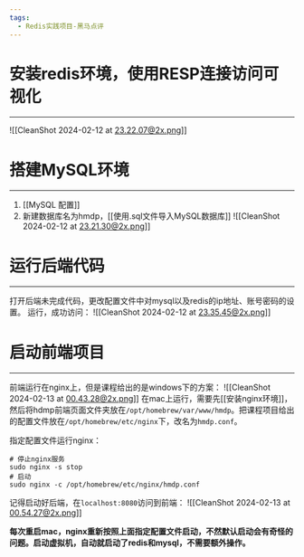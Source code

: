 ```yaml
---
tags:
  - Redis实践项目-黑马点评
---
```

# 安装redis环境，使用RESP连接访问可视化
---
![[CleanShot 2024-02-12 at 23.22.07@2x.png]]
# 搭建MySQL环境
---
1. [[MySQL 配置]]
2. 新建数据库名为hmdp，[[使用.sql文件导入MySQL数据库]] ![[CleanShot 2024-02-12 at 23.21.30@2x.png]]
# 运行后端代码
---
打开后端未完成代码，更改配置文件中对mysql以及redis的ip地址、账号密码的设置。
运行，成功访问：
![[CleanShot 2024-02-12 at 23.35.45@2x.png]]
# 启动前端项目
---
前端运行在nginx上，但是课程给出的是windows下的方案：
![[CleanShot 2024-02-13 at 00.43.28@2x.png]]
在mac上运行，需要先[[安装nginx环境]]，然后将hdmp前端页面文件夹放在`/opt/homebrew/var/www/hmdp`。把课程项目给出的配置文件放在`/opt/homebrew/etc/nginx`下，改名为`hmdp.conf`。

指定配置文件运行nginx：
```shell
# 停止nginx服务
sudo nginx -s stop
# 启动
sudo nginx -c /opt/homebrew/etc/nginx/hmdp.conf
```
记得启动好后端，在`localhost:8080`访问到前端：
![[CleanShot 2024-02-13 at 00.54.27@2x.png]]

**每次重启mac，nginx重新按照上面指定配置文件启动，不然默认启动会有奇怪的问题。启动虚拟机，自动就启动了redis和mysql，不需要额外操作。**
